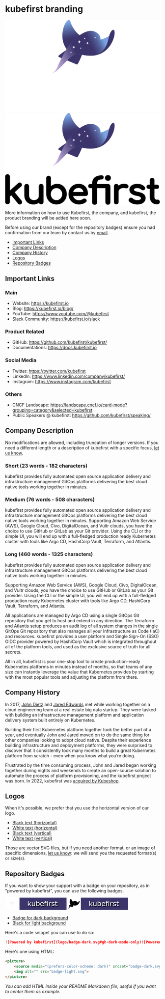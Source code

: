 # kubefirst branding

![kubefirst Logo](logo/kubefirst-light-vertical.svg#gh-dark-mode-only)![kubefirst Logo](logo/kubefirst-dark-vertical.svg#gh-light-mode-only)

More information on how to use Kubefirst, the company, and kubefirst, the product branding will be added here soon.

Before using our brand (except for the repository badges) ensure you had confirmation from our team by contact us by [email](mailto:info@kubefirst.io).

- [Important Links](#important-links)
- [Company Description](#company-description)
- [Company History](#company-history)
- [Logos](#logos)
- [Repository Badges](#repository-badges)

## Important Links

### Main

- Website: <https://kubefirst.io>
- Blog: <https://kubefirst.io/blog/>
- YouTube: <https://www.youtube.com/@kubefirst>
- Slack Community: <https://kubefirst.io/slack>

### Product Related

- GitHub: <https://github.com/kubefirst/kubefirst/>
- Documentations: <https://docs.kubefirst.io>

### Social Media

- Twitter: <https://twitter.com/kubefirst>
- LinkedIn: <https://www.linkedin.com/company/kubefirst/>
- Instagram: <https://www.instagram.com/kubefirst>

### Others

- CNCF Landscape: <https://landscape.cncf.io/card-mode?grouping=category&selected=kubefirst>
- Public Speakers @ kubefirst: <https://github.com/kubefirst/speaking/>

## Company Description

No modifications are allowed, including truncation of longer versions. If you need a different length or a description of kubefirst with a specific focus, [let us know](mailto:info@kubefirst.io).

### Short (23 words - 182 characters)

kubefirst provides fully automated open source application delivery and infrastructure management GitOps platforms delivering the best cloud native tools working together in minutes.

### Medium (76 words - 508 characters)

kubefirst provides fully automated open source application delivery and infrastructure management GitOps platforms delivering the best cloud native tools working together in minutes. Supporting Amazon Web Service (AWS), Google Cloud, Civo, DigitalOcean, and Vultr clouds, you have the choice to use GitHub or GitLab as your Git provider. Using the CLI or the simple UI, you will end up with a full-fledged production ready Kubernetes cluster with tools like Argo CD, HashiCorp Vault, Terraform, and Atlantis.

### Long (460 words - 1325 characters)

kubefirst provides fully automated open source application delivery and infrastructure management GitOps platforms delivering the best cloud native tools working together in minutes.

Supporting Amazon Web Service (AWS), Google Cloud, Civo, DigitalOcean, and Vultr clouds, you have the choice to use GitHub or GitLab as your Git provider. Using the CLI or the simple UI, you will end up with a full-fledged production ready Kubernetes cluster with tools like Argo CD, HashiCorp Vault, Terraform, and Atlantis.

All applications are managed by Argo CD using a single GitOps Git repository that you get to host and extend in any direction. The Terraform and Atlantis setup produces an audit log of all system changes in the single GitOps Git repository that also manages all your Infrastructure as Code (IaC) and resources. kubefirst provides a user platform and Single Sign-On (SSO) OIDC provider powered by HashiCorp Vault which is integrated throughout all of the platform tools, and used as the exclusive source of truth for all secrets.

All in all, kubefirst is your one-stop tool to create production-ready Kubernetes platforms in minutes instead of months, so that teams of any size can instantly leverage the value that Kubernetes provides by starting with the most popular tools and adjusting the platform from there.

## Company History

In 2017, [John Dietz](https://github.com/kubefirst/speaking/blob/main/speakers/john.md) and [Jared Edwards](https://github.com/kubefirst/speaking/blob/main/speakers/jared.md) met while working together on a cloud engineering team at a real estate big data startup. They were tasked with building an infrastructure management platform and application delivery system built entirely on Kubernetes.

Building their first Kubernetes platform together took the better part of a year, and eventually John and Jared moved on to do the same thing for other companies looking to adopt cloud native. Despite their experience building infrastructure and deployment platforms, they were surprised to discover that it consistently took many months to build a great Kubernetes platform from scratch - even when you know what you’re doing.

Frustrated by the time consuming process, John and Jared began working together during nights and weekends to create an open-source solution to automate the process of platform provisioning, and the kubefirst project was born. In 2022, kubefirst was [acquired by Kubeshop](https://kubefirst.io/blog/kubeshop-acquires-kubefirst-gitops-infrastructure-application-delivery-platform/).

## Logos

When it's possible, we prefer that you use the horizontal version of our logo.

- [Black text (horizontal)](logo/kubefirst-dark.svg)
- [White text (horizontal)](logo/kubefirst-light.svg)
- [Black text (vertical)](logo/kubefirst-dark-vertical.svg)
- [White text (vertical)](logo/kubefirst-light-vertical.svg)

Those are vector SVG files, but if you need another format, or an image of specific dimensions, [let us know](mailto:info@kubefirst.io): we will send you the requested format(s) or size(s).

## Repository Badges

If you want to show your support with a badge on your repository, as in "powered by kubefirst", you can use the following badges.

![Powered by kubefirst](logo/badge-dark.svg#gh-dark-mode-only)![Powered by kubefirst](logo/badge-light.svg#gh-light-mode-only)

- [Badge for dark background](logo/badge-dark.svg)
- [Black for light background](logo/badge-light.svg)

Here's a code snippet you can use to do so:

```markdown
![Powered by kubefirst](logo/badge-dark.svg#gh-dark-mode-only)![Powered by kubefirst](logo/badge-light.svg#gh-light-mode-only)
```

Here's one using HTML:

```html
<picture>
    <source media="(prefers-color-scheme: dark)" srcset="badge-dark.svg" alt="Kubefirst Logo">
    <img alt="" src="badge-light.svg">
</picture>
```

_You can add HTML inside your README Markdown file, useful if you want to center them as example._
